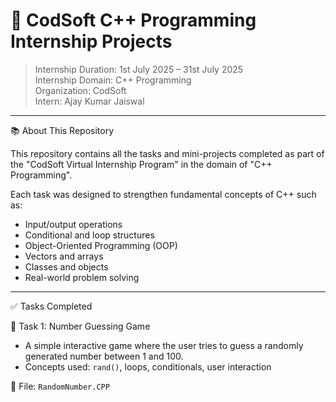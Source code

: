 # 🎯 CodSoft C++ Programming Internship Projects

> Internship Duration: 1st July 2025 – 31st July 2025  
> Internship Domain: C++ Programming  
> Organization: CodSoft  
> Intern: Ajay Kumar Jaiswal

---

📚 About This Repository

This repository contains all the tasks and mini-projects completed as part of the "CodSoft Virtual Internship Program" in the domain of "C++ Programming".

Each task was designed to strengthen fundamental concepts of C++ such as:

- Input/output operations
- Conditional and loop structures
- Object-Oriented Programming (OOP)
- Vectors and arrays
- Classes and objects
- Real-world problem solving

---

✅ Tasks Completed

📌 Task 1: Number Guessing Game
- A simple interactive game where the user tries to guess a randomly generated number between 1 and 100.
- Concepts used: `rand()`, loops, conditionals, user interaction

📁 File: `RandomNumber.CPP`


